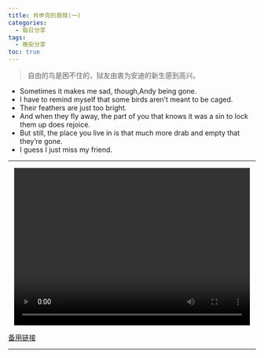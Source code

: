 ```yaml
---
title: 肖申克的救赎(一)
categories:
  - 每日分享
tags:
  - 晚安分享
toc: true 
---
```


> 自由的鸟是困不住的，狱友由衷为安迪的新生感到高兴。

* Sometimes it makes me sad, though,Andy being gone. 
* I have to remind myself that some birds aren’t meant to be caged. 
* Their feathers are just too bright.
* And when they fly away, the part of you that knows it was a sin to lock them up does rejoice. 
* But still, the place you live in is that much more drab and empty that they’re gone. 
* I guess I just miss my friend.

---

<p style="text-align:center">
   <video width="480" height="320" controls>
       <source src="/video/11.mp4">
   </video>
</p>
 <p><a href="/video/11.mp4">备用链接</a></p>
 
---





